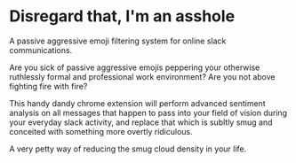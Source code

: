 # Disregard that, I'm an asshole

A passive aggressive emoji filtering system for online slack communications.

Are you sick of passive aggressive emojis peppering your otherwise ruthlessly formal and 
professional work environment? Are you not above fighting fire with fire?

This handy dandy chrome extension will perform advanced sentiment analysis on all messages that 
happen to pass into your field of vision during your everyday slack activity, and replace
that which is subltly smug and conceited with something more overtly ridiculous.

A very petty way of reducing the smug cloud density in your life.
